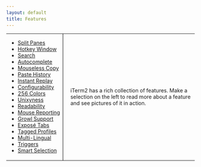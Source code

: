 ```yaml
---
layout: default
title: Features
---
```


<table>
<tr>
<td>
<ul id="navlist">
<li id="l_split_panes"><a href="#/section/features/split_panes">Split&nbsp;Panes</a></li>
<li id="l_hotkey"><a href="#/section/features/hotkey">Hotkey Window</a></li>
<li id="l_search"><a href="#/section/features/search">Search</a></li>
<li id="l_autocomplete"><a href="#/section/features/autocomplete">Autocomplete</a></li>
<li id="l_mouseless"><a href="#/section/features/mouseless">Mouseless&nbsp;Copy</a></li>
<li id="l_paste_history"><a href="#/section/features/paste_history">Paste&nbsp;History</a></li>
<li id="l_instant_replay"><a href="#/section/features/instant_replay">Instant&nbsp;Replay</a></li>
<li id="l_configurability"><a href="#/section/features/configurability">Configurability</a></li>
<li id="l_256_colors"><a href="#/section/features/256_colors">256&nbsp;Colors</a></li>
<li id="l_unixyness"><a href="#/section/features/unixyness">Unixyness</a></li>
<li id="l_readable"><a href="#/section/features/readable">Readability</a></li>
<li id="l_mouse_reporting"><a href="#/section/features/mouse_reporting">Mouse&nbsp;Reporting</a></li>
<li id="l_growl"><a href="#/section/features/growl">Growl&nbsp;Support</a></li>
<li id="l_expose"><a href="#/section/features/expose">Exposé&nbsp;Tabs</a></li>
<li id="l_profiles"><a href="#/section/features/profiles">Tagged&nbsp;Profiles</a></li>
<li id="l_i18n"><a href="#/section/features/i18n">Multi-Lingual</a></li>
<li id="l_triggers"><a href="#/section/features/triggers">Triggers</a></li>
<li id="l_smart_selection"><a href="#/section/features/smart_selection">Smart Selection</a></li>
</ul>
</td>
<td style="border-left:1px solid black; padding-left: 20px">

<div id="f_initial">
iTerm2 has a rich collection of features. Make a selection on the left to read more about a feature and see pictures of it in action.
</div>

<div id="f_split_panes" style="display: none;">
Divide a tab up into multiple panes, each one of which shows a different session. You can slice vertically and horizontally and create any number of panes in any imaginable arrangement.
<a href="/images/screen-shots/split_panes_full.png" rel="lightbox" title="Split Panes Screen Shot"><img src="/images/screen-shots/split_panes.png" /></a>
<br/>
Notice how inactive panes are slightly dimmed so it's easy to see which is active.
</div>

<div id="f_hotkey" style="display: none;">
Register a hotkey that brings iTerm2 to the foreground when you're in another application. A terminal is always a keypress away. You can choose to have the hotkey open a dedicated window. This gives you an always-available terminal (like Visor, Guake, or Yakuake) at your fingertips.
<br/>

<a href="/images/screen-shots/hotkeywindow_full.png" rel="lightbox" title="Split Panes Screen SHot"><img src="/images/screen-shots/hotkeywindow.png" /></a>

</div>

<div id="f_search" style="display: none;">
iTerm2 comes with a robust find-on-page feature. The UI stays out of the way. All matches are immediately highlighted. Even regular expression support is offered!
<br/>
<img src="/images/screen-shots/search.png">
</div>

<div id="f_autocomplete" style="display: none;">
Just type the start of any word that has ever appeared in your window and then Cmd-; will pop open a window with suggestions. The word you're looking for is usually on top of the list!
<br/>
<img src="/images/screen-shots/autocomplete.png">
</div>

<div id="f_mouseless" style="display: none;">
Use the Find feature to begin searching for text. Press tab to expand the selection to the right or shift-tab to expand the selection to the left. Option-enter pastes the current match.
<br/>
<img src="/images/screen-shots/mouselesscopy.gif">
</div>

<div id="f_paste_history" style="display: none;">
Paste history lets you revisit recently copied or pasted text. You can even opt to have the history saved to disk so it will never be lost.
<br/>
<img src="/images/screen-shots/pastehistory.png">
</div>

<div id="f_instant_replay" style="display: none;">
Instant replay lets you travel back in time. It's like TiVo for your terminal!
<br>
<img src="/images/screen-shots/instantreplay.gif">
</div>

<div id="f_configurability" style="display: none;">
Map any key to any function. Assign separate functions to each option key--or even remap all the modifier keys. You can customize iTerm2's appearance to suit your needs: enable transparency, background blur, background images, and much more.
<br/>
<img src="images/v2-screen-shots/general.jpg" width="600" height="379"> <br/>
<img src="images/v2-screen-shots/appearance.jpg" width="600" height="379"> <br/>
<img src="images/v2-screen-shots/profiles_general.jpg" width="600" height="379"> <br/>
<img src="images/v2-screen-shots/profiles_colors.jpg" width="600" height="379"> <br/>
<img src="images/v2-screen-shots/profiles_text.jpg" width="600" height="379"> <br/>
<img src="images/v2-screen-shots/profiles_window.jpg" width="600" height="379"> <br/>
<img src="images/v2-screen-shots/profiles_terminal.jpg" width="600" height="379"> <br/>
<img src="images/v2-screen-shots/profiles_session.jpg" width="600" height="379"> <br/>
<img src="images/v2-screen-shots/profiles_keys.jpg" width="600" height="379"> <br/>
<img src="images/v2-screen-shots/profiles_advanced.jpg" width="600" height="379"> <br/>
<img src="images/v2-screen-shots/keys.jpg" width="600" height="379"> <br/>
<img src="images/v2-screen-shots/pointer.jpg" width="600" height="379"> <br/>
<img src="images/v2-screen-shots/savedarrangements.jpg" width="600" height="379"> <br/>
</div>

<div id="f_256_colors" style="display: none;">
With 256-color mode, Vim explodes with photorealism: the terminal is a medley of color and code comes alive.
<br/>
<img src="/images/screen-shots/256colors.png">
</div>

<div id="f_unixyness" style="display: none;">
Coming from a Unix world? You'll feel at home with focus follows mouse, copy on select, middle button paste, and keyboard shortcuts to avoid mousing.
</div>

<div id="f_readable" style="display: none;">
Do you lose your cursor when there are lots of different colors or have programs display hard-to-read color combinations? With the Smart Cursor Color and Minimum Contrast features, you can ensure that these problems are gone for good.
</div>

<div id="f_mouse_reporting" style="display: none;">
You can use the mouse to position the cursor, highlight text, and perform other functions in programs like Vim and Emacs with the mouse reporting feature.
</div>

<div id="f_growl" style="display: none;">
You can choose to receive Growl notifications of activity, bells, and more. Feel free to let a long job run in the background, secure in the knowledge that you'll know when it's done.
<br/>
<img src="/images/screen-shots/growl.png">
</div>

<div id="f_expose" style="display: none;">
Like OS X's Exposé feature, iTerm2 shows all your tabs on one screen. Better yet, you can search through them all at once. Go ahead and open as many tabs as you want--you can always find what you're looking for.
<br/>
<a href="/images/screen-shots/expose_full.png" rel="lightbox" title="Exposé Screen Shot"><img src="/images/screen-shots/expose.png" /></a>
</div>

<div id="f_profiles" style="display: none;">
Do you need to store separate configurations for many different hosts? iTerm2 provides a taggable and searchable profiles database so you can easily find the profile you're looking for.
<br/>
<a href="/images/screen-shots/profiles1_full.png" rel="lightbox" title="Profiles Screen Shot"><img src="/images/screen-shots/profiles1.png" /></a>
<br/>
<a href="/images/screen-shots/profiles2_full.png" rel="lightbox" title="Profiles Screen Shot"><img src="/images/screen-shots/profiles2.png" /></a>
</div>

<div id="f_i18n" style="display: none;">
iTerm2 features excellent internationalization support, including support for Unicode combining marks, double-width characters, and all Unicode planes.
<br/>
<img src="/images/screen-shots/utf8.png">
</div>

<div id="f_triggers" style="display: none;">
iTerm2 supports user-defined triggers, which are actions that run when text matching a regular expression is received. You can use it to highlight words, automatically respond to prompts, notify you when something important happens, and more.
<br/>

<br/>
<a href="/images/v2-screen-shots/triggers_full.png" rel="lightbox" title="Triggers Screen Shot"><img src="/images/v2-screen-shots/triggers.png" /></a>
</div>

<div id="f_smart_selection" style="display: none;">
iTerm2 can perform "smart selection" to highlight URLs, email addresses, filenames, and more by recognizing what is under the cursor and choosing how much text to select.
<br/>

</td>
</tr>
</table>

